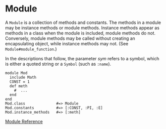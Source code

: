 # Module

A `Module` is a collection of methods and constants. The methods in a module
may be instance methods or module methods. Instance methods appear as methods
in a class when the module is included, module methods do not. Conversely,
module methods may be called without creating an encapsulating object, while
instance methods may not. (See `Module#module_function`.)

In the descriptions that follow, the parameter *sym* refers to a symbol, which
is either a quoted string or a `Symbol` (such as `:name`).

    module Mod
      include Math
      CONST = 1
      def meth
        #  ...
      end
    end
    Mod.class              #=> Module
    Mod.constants          #=> [:CONST, :PI, :E]
    Mod.instance_methods   #=> [:meth]

[Module Reference](https://ruby-doc.org/core-2.6/Module.html)